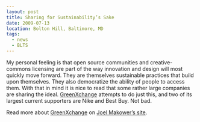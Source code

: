 ```yaml
---
layout: post
title: Sharing for Sustainability’s Sake
date: 2009-07-13
location: Bolton Hill, Baltimore, MD
tags:
  - news
  - BLTS
---
```


My personal feeling is that open source communities and creative-commons licensing are part of the way  innovation and design will most quickly move forward. They are themselves sustainable practices that build upon themselves. They also democratize the ability of people to access them. With that in mind it is nice to read that some rather large companies are sharing the ideal. [GreenXchange][] attempts to do just this, and two of its largest current supporters are Nike and Best Buy. Not bad. 

Read more about [GreenXchange][] on [Joel Makower’s site][].

[GreenXchange]: http://sciencecommons.org/projects/greenxchange/
[Joel Makower’s site]: http://makower.typepad.com/joel_makower/2009/07/greenxchange-sustainable-innovation-meets-the-creative-commons.html
